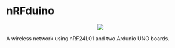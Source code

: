 # nRFduino
<p align="center">
  <img src="https://raw.githubusercontent.com/aligholamee/nRFduino/master/nRFdunio.png">
</p>
A wireless network using nRF24L01 and two Ardunio UNO boards.
